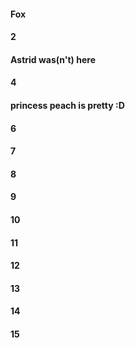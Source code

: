 ####  Fox
#### 2
#### Astrid was(n't) here
#### 4
#### princess peach is pretty :D
#### 6
#### 7
#### 8
#### 9
#### 10
#### 11
#### 12
#### 13
#### 14
#### 15
